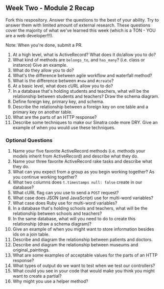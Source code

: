 ## Week Two - Module 2 Recap

Fork this respository. Answer the questions to the best of your ability. Try to answer them with limited amount of external research. These questions cover the majority of what we've learned this week (which is a TON - YOU are a web developer!!!). 

Note: When you're done, submit a PR. 

1. At a high level, what is ActiveRecord? What does it do/allow you to do?
2. What kind of methods are `belongs_to`, and `has_many`? (i.e. class or instance) Give an example.
3. What do they allow you to do?
4. What's the difference between agile workflow and waterfall method?
5. What is the difference between `#new` and `#create`?
6. At a basic level, what does cURL allow you to do?
7. In a database that's holding students and teachers, what will be the relationship between students and teachers? Draw the schema diagram.
8. Define foreign key, primary key, and schema.
9. Describe the relationship between a foreign key on one table and a primary key on another table.
10. What are the parts of an HTTP response?
11. Describe some techniques to make our Sinatra code more DRY. Give an example of when you would use these techniques.


### Optional Questions

1. Name your five favorite ActiveRecord methods (i.e. methods your models inherit from ActiveRecord) and describe what they do.
2. Name your three favorite ActiveRecord rake tasks and describe what they do.
4. What can you expect from a group as you begin working together? As you continue working together?
5. What two columns does `t.timestamps null: false` create in our database?
6. What cURL flag can you use to send a `POST` request?
7. What case does JSON (and JavaScript) use for multi-word variables?
8. What case does Ruby use for multi-word variables?
9. In a database that's holding schools and teachers, what will be the relationship between schools and teachers?
10. In the same database, what will you need to do to create this relationship (draw a schema diagram)?
11. Give an example of when you might want to store information besides ids on a join table.
12. Describe and diagram the relationship between patients and doctors.
13. Describe and diagram the relationship between museums and original_paintings.
14. What are some examples of acceptable values for the parts of an HTTP response?
15. What types of output do we want to test when we test our controllers?
16. What could you see in your code that would make you think you might want to create a partial?
17. Why might you use a helper method?
